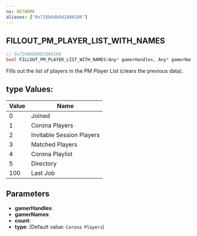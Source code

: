 ```yaml
---
ns: NETWORK
aliases: ["0x716b6db9d1886106"]
---
```

## FILLOUT_PM_PLAYER_LIST_WITH_NAMES

```c
// 0x716B6DB9D1886106
bool FILLOUT_PM_PLAYER_LIST_WITH_NAMES(Any* gamerHandles, Any* gamerNames, int count, int type);
```

Fills out the list of players in the PM Player List (clears the previous data).

## type Values:
| Value | Name |
| --- | --- |
| 0 | Joined |
| 1 | Corona Players |
| 2 | Invitable Session Players |
| 3 | Matched Players |
| 4 | Corona Playlist |
| 5 | Directory |
| 100 | Last Job |


## Parameters
* **gamerHandles**: 
* **gamerNames**: 
* **count**: 
* **type**: (Default value: `Corona Players`)
